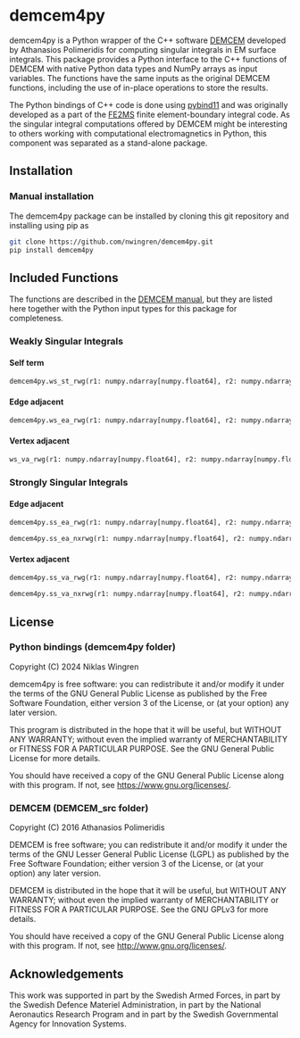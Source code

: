 # demcem4py

demcem4py is a Python wrapper of the C++ software [DEMCEM](https://github.com/thanospol/DEMCEM) developed by Athanasios Polimeridis for computing singular integrals in EM surface integrals. This package provides a Python interface to the C++ functions of DEMCEM with native Python data types and NumPy arrays as input variables. The functions have the same inputs as the original DEMCEM functions, including the use of in-place operations to store the results.

The Python bindings of C++ code is done using [pybind11](https://pybind11.readthedocs.io) and was originally developed as a part of the [FE2MS](https://github.com/nwingren/fe2ms) finite element-boundary integral code. As the singular integral computations offered by DEMCEM might be interesting to others working with computational electromagnetics in Python, this component was separated as a stand-alone package.



## Installation

### Manual installation

The demcem4py package can be installed by cloning this git repository and installing using pip as

```bash
git clone https://github.com/nwingren/demcem4py.git
pip install demcem4py
```

## Included Functions

The functions are described in the [DEMCEM manual](https://github.com/thanospol/DEMCEM/blob/4b8e2c915eb33fda229b714bf04a49666795835c/Manual/ReadMe_DEMCEM.pdf), but they are listed here together with the Python input types for this package for completeness.

### Weakly Singular Integrals

#### Self term
```python
demcem4py.ws_st_rwg(r1: numpy.ndarray[numpy.float64], r2: numpy.ndarray[numpy.float64], r3: numpy.ndarray[numpy.float64], ko: complex, Np_1D: int, result: numpy.ndarray[numpy.complex128])
```

#### Edge adjacent
```python
demcem4py.ws_ea_rwg(r1: numpy.ndarray[numpy.float64], r2: numpy.ndarray[numpy.float64], r3: numpy.ndarray[numpy.float64], r4: numpy.ndarray[numpy.float64], ko: complex, N_theta: int, N_psi: int, result: numpy.ndarray[numpy.complex128])
```

#### Vertex adjacent
```python
ws_va_rwg(r1: numpy.ndarray[numpy.float64], r2: numpy.ndarray[numpy.float64], r3: numpy.ndarray[numpy.float64], r4: numpy.ndarray[numpy.float64], r5: numpy.ndarray[numpy.float64], ko: complex, N_theta_p: int, N_theta_q: int, N_psi: int, result: numpy.ndarray[numpy.complex128])
```

### Strongly Singular Integrals

#### Edge adjacent
```python
demcem4py.ss_ea_rwg(r1: numpy.ndarray[numpy.float64], r2: numpy.ndarray[numpy.float64], r3: numpy.ndarray[numpy.float64], r4: numpy.ndarray[numpy.float64], ko: complex, N_theta: int, N_psi: int, result: numpy.ndarray[numpy.complex128])

demcem4py.ss_ea_nxrwg(r1: numpy.ndarray[numpy.float64], r2: numpy.ndarray[numpy.float64], r3: numpy.ndarray[numpy.float64], r4: numpy.ndarray[numpy.float64], ko: complex, N_theta: int, N_psi: int, result: numpy.ndarray[numpy.complex128])
```

#### Vertex adjacent
```python
demcem4py.ss_va_rwg(r1: numpy.ndarray[numpy.float64], r2: numpy.ndarray[numpy.float64], r3: numpy.ndarray[numpy.float64], r4: numpy.ndarray[numpy.float64], r5: numpy.ndarray[numpy.float64], ko: complex, N_theta_p: int, N_theta_q: int, N_psi: int, result: numpy.ndarray[numpy.complex128])

demcem4py.ss_va_nxrwg(r1: numpy.ndarray[numpy.float64], r2: numpy.ndarray[numpy.float64], r3: numpy.ndarray[numpy.float64], r4: numpy.ndarray[numpy.float64], r5: numpy.ndarray[numpy.float64], ko: complex, N_theta_p: int, N_theta_q: int, N_psi: int, result: numpy.ndarray[numpy.complex128])
```

## License

### Python bindings (demcem4py folder)
Copyright (C) 2024 Niklas Wingren

demcem4py is free software: you can redistribute it and/or modify
it under the terms of the GNU General Public License as published by
the Free Software Foundation, either version 3 of the License, or
(at your option) any later version.

This program is distributed in the hope that it will be useful,
but WITHOUT ANY WARRANTY; without even the implied warranty of
MERCHANTABILITY or FITNESS FOR A PARTICULAR PURPOSE.  See the
GNU General Public License for more details.

You should have received a copy of the GNU General Public License
along with this program.  If not, see <https://www.gnu.org/licenses/>.

### DEMCEM (DEMCEM_src folder)
Copyright (C) 2016 Athanasios Polimeridis

DEMCEM is free software; you can redistribute it and/or modify it under the terms of the GNU Lesser General Public License (LGPL) as published by the Free Software Foundation; either version 3 of the License, or (at your option) any later version.

DEMCEM is distributed in the hope that it will be useful, but WITHOUT ANY WARRANTY; without even the implied warranty of MERCHANTABILITY or FITNESS FOR A PARTICULAR PURPOSE. See the GNU GPLv3 for more details.

You should have received a copy of the GNU General Public License along with this program. If not, see http://www.gnu.org/licenses/.

## Acknowledgements
This work was supported in part by the Swedish Armed Forces, in part by the Swedish Defence Materiel Administration, in part by the National Aeronautics Research Program and in part by the Swedish Governmental Agency for Innovation Systems.
